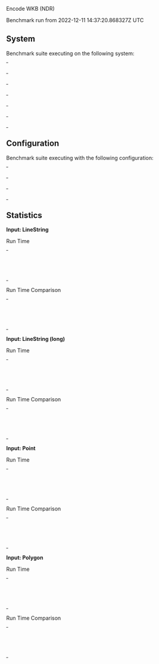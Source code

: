Encode WKB (NDR)

Benchmark run from 2022-12-11 14:37:20.868327Z UTC

## System

Benchmark suite executing on the following system:

<table style="width: 1%">
  <tr>
    <th style="width: 1%; white-space: nowrap">Operating System</th>
    <td>macOS</td>
  </tr><tr>
    <th style="white-space: nowrap">CPU Information</th>
    <td style="white-space: nowrap">Apple M1</td>
  </tr><tr>
    <th style="white-space: nowrap">Number of Available Cores</th>
    <td style="white-space: nowrap">8</td>
  </tr><tr>
    <th style="white-space: nowrap">Available Memory</th>
    <td style="white-space: nowrap">16 GB</td>
  </tr><tr>
    <th style="white-space: nowrap">Elixir Version</th>
    <td style="white-space: nowrap">1.14.2</td>
  </tr><tr>
    <th style="white-space: nowrap">Erlang Version</th>
    <td style="white-space: nowrap">25.1.2</td>
  </tr>
</table>

## Configuration

Benchmark suite executing with the following configuration:

<table style="width: 1%">
  <tr>
    <th style="width: 1%">:time</th>
    <td style="white-space: nowrap">10 s</td>
  </tr><tr>
    <th>:parallel</th>
    <td style="white-space: nowrap">1</td>
  </tr><tr>
    <th>:warmup</th>
    <td style="white-space: nowrap">2 s</td>
  </tr>
</table>

## Statistics



__Input: LineString__

Run Time

<table style="width: 1%">
  <tr>
    <th>Name</th>
    <th style="text-align: right">IPS</th>
    <th style="text-align: right">Average</th>
    <th style="text-align: right">Devitation</th>
    <th style="text-align: right">Median</th>
    <th style="text-align: right">99th&nbsp;%</th>
  </tr>

  <tr>
    <td style="white-space: nowrap">geo</td>
    <td style="white-space: nowrap; text-align: right">1.10 M</td>
    <td style="white-space: nowrap; text-align: right">0.91 &micro;s</td>
    <td style="white-space: nowrap; text-align: right">&plusmn;2648.13%</td>
    <td style="white-space: nowrap; text-align: right">0.83 &micro;s</td>
    <td style="white-space: nowrap; text-align: right">1.04 &micro;s</td>
  </tr>

  <tr>
    <td style="white-space: nowrap">geometry</td>
    <td style="white-space: nowrap; text-align: right">0.39 M</td>
    <td style="white-space: nowrap; text-align: right">2.58 &micro;s</td>
    <td style="white-space: nowrap; text-align: right">&plusmn;525.19%</td>
    <td style="white-space: nowrap; text-align: right">2.17 &micro;s</td>
    <td style="white-space: nowrap; text-align: right">4.17 &micro;s</td>
  </tr>

</table>


Run Time Comparison

<table style="width: 1%">
  <tr>
    <th>Name</th>
    <th style="text-align: right">IPS</th>
    <th style="text-align: right">Slower</th>
  <tr>
    <td style="white-space: nowrap">geo</td>
    <td style="white-space: nowrap;text-align: right">1.10 M</td>
    <td>&nbsp;</td>
  </tr>

  <tr>
    <td style="white-space: nowrap">geometry</td>
    <td style="white-space: nowrap; text-align: right">0.39 M</td>
    <td style="white-space: nowrap; text-align: right">2.84x</td>
  </tr>

</table>




__Input: LineString (long)__

Run Time

<table style="width: 1%">
  <tr>
    <th>Name</th>
    <th style="text-align: right">IPS</th>
    <th style="text-align: right">Average</th>
    <th style="text-align: right">Devitation</th>
    <th style="text-align: right">Median</th>
    <th style="text-align: right">99th&nbsp;%</th>
  </tr>

  <tr>
    <td style="white-space: nowrap">geo</td>
    <td style="white-space: nowrap; text-align: right">5.27 K</td>
    <td style="white-space: nowrap; text-align: right">189.84 &micro;s</td>
    <td style="white-space: nowrap; text-align: right">&plusmn;12.44%</td>
    <td style="white-space: nowrap; text-align: right">186.66 &micro;s</td>
    <td style="white-space: nowrap; text-align: right">206.24 &micro;s</td>
  </tr>

  <tr>
    <td style="white-space: nowrap">geometry</td>
    <td style="white-space: nowrap; text-align: right">1.50 K</td>
    <td style="white-space: nowrap; text-align: right">668.74 &micro;s</td>
    <td style="white-space: nowrap; text-align: right">&plusmn;6.89%</td>
    <td style="white-space: nowrap; text-align: right">658.06 &micro;s</td>
    <td style="white-space: nowrap; text-align: right">821.62 &micro;s</td>
  </tr>

</table>


Run Time Comparison

<table style="width: 1%">
  <tr>
    <th>Name</th>
    <th style="text-align: right">IPS</th>
    <th style="text-align: right">Slower</th>
  <tr>
    <td style="white-space: nowrap">geo</td>
    <td style="white-space: nowrap;text-align: right">5.27 K</td>
    <td>&nbsp;</td>
  </tr>

  <tr>
    <td style="white-space: nowrap">geometry</td>
    <td style="white-space: nowrap; text-align: right">1.50 K</td>
    <td style="white-space: nowrap; text-align: right">3.52x</td>
  </tr>

</table>




__Input: Point__

Run Time

<table style="width: 1%">
  <tr>
    <th>Name</th>
    <th style="text-align: right">IPS</th>
    <th style="text-align: right">Average</th>
    <th style="text-align: right">Devitation</th>
    <th style="text-align: right">Median</th>
    <th style="text-align: right">99th&nbsp;%</th>
  </tr>

  <tr>
    <td style="white-space: nowrap">geo</td>
    <td style="white-space: nowrap; text-align: right">2.29 M</td>
    <td style="white-space: nowrap; text-align: right">437.56 ns</td>
    <td style="white-space: nowrap; text-align: right">&plusmn;3321.23%</td>
    <td style="white-space: nowrap; text-align: right">375 ns</td>
    <td style="white-space: nowrap; text-align: right">583 ns</td>
  </tr>

  <tr>
    <td style="white-space: nowrap">geometry</td>
    <td style="white-space: nowrap; text-align: right">1.09 M</td>
    <td style="white-space: nowrap; text-align: right">915.26 ns</td>
    <td style="white-space: nowrap; text-align: right">&plusmn;3194.58%</td>
    <td style="white-space: nowrap; text-align: right">708 ns</td>
    <td style="white-space: nowrap; text-align: right">1207 ns</td>
  </tr>

</table>


Run Time Comparison

<table style="width: 1%">
  <tr>
    <th>Name</th>
    <th style="text-align: right">IPS</th>
    <th style="text-align: right">Slower</th>
  <tr>
    <td style="white-space: nowrap">geo</td>
    <td style="white-space: nowrap;text-align: right">2.29 M</td>
    <td>&nbsp;</td>
  </tr>

  <tr>
    <td style="white-space: nowrap">geometry</td>
    <td style="white-space: nowrap; text-align: right">1.09 M</td>
    <td style="white-space: nowrap; text-align: right">2.09x</td>
  </tr>

</table>




__Input: Polygon__

Run Time

<table style="width: 1%">
  <tr>
    <th>Name</th>
    <th style="text-align: right">IPS</th>
    <th style="text-align: right">Average</th>
    <th style="text-align: right">Devitation</th>
    <th style="text-align: right">Median</th>
    <th style="text-align: right">99th&nbsp;%</th>
  </tr>

  <tr>
    <td style="white-space: nowrap">geo</td>
    <td style="white-space: nowrap; text-align: right">396.97 K</td>
    <td style="white-space: nowrap; text-align: right">2.52 &micro;s</td>
    <td style="white-space: nowrap; text-align: right">&plusmn;674.88%</td>
    <td style="white-space: nowrap; text-align: right">2.25 &micro;s</td>
    <td style="white-space: nowrap; text-align: right">4.29 &micro;s</td>
  </tr>

  <tr>
    <td style="white-space: nowrap">geometry</td>
    <td style="white-space: nowrap; text-align: right">116.51 K</td>
    <td style="white-space: nowrap; text-align: right">8.58 &micro;s</td>
    <td style="white-space: nowrap; text-align: right">&plusmn;231.68%</td>
    <td style="white-space: nowrap; text-align: right">6.71 &micro;s</td>
    <td style="white-space: nowrap; text-align: right">20.58 &micro;s</td>
  </tr>

</table>


Run Time Comparison

<table style="width: 1%">
  <tr>
    <th>Name</th>
    <th style="text-align: right">IPS</th>
    <th style="text-align: right">Slower</th>
  <tr>
    <td style="white-space: nowrap">geo</td>
    <td style="white-space: nowrap;text-align: right">396.97 K</td>
    <td>&nbsp;</td>
  </tr>

  <tr>
    <td style="white-space: nowrap">geometry</td>
    <td style="white-space: nowrap; text-align: right">116.51 K</td>
    <td style="white-space: nowrap; text-align: right">3.41x</td>
  </tr>

</table>